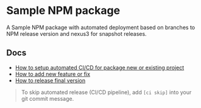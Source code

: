 # Sample NPM package

A Sample NPM package with automated deployment based on branches to NPM release version and nexus3 for snapshot releases.

## Docs
- [How to setup automated CI/CD for package new or existing project](docs/howto-setup-automated-release.md)
- [How to add new feature or fix](docs/howto-add-new-feature-or-fix.md)
- [How to release final version](docs/howto-release-final-version.md)


> To skip automated release (CI/CD pipeline), add `[ci skip]` into your git commit message.
